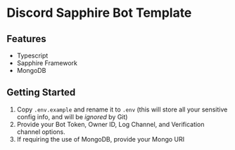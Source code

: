 # Discord Sapphire Bot Template

## Features

-   Typescript
-   Sapphire Framework
-   MongoDB

## Getting Started

1. Copy `.env.example` and rename it to `.env` (this will store all your sensitive config info, and will be _ignored_ by Git)
2. Provide your Bot Token, Owner ID, Log Channel, and Verification channel options.
3. If requiring the use of MongoDB, provide your Mongo URI
